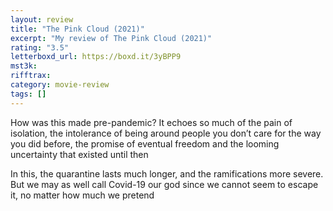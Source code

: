 ```yaml
---
layout: review
title: "The Pink Cloud (2021)"
excerpt: "My review of The Pink Cloud (2021)"
rating: "3.5"
letterboxd_url: https://boxd.it/3yBPP9
mst3k:
rifftrax:
category: movie-review
tags: []
---
```


How was this made pre-pandemic? It echoes so much of the pain of isolation, the intolerance of being around people you don’t care for the way you did before, the promise of eventual freedom and the looming uncertainty that existed until then

In this, the quarantine lasts much longer, and the ramifications more severe. But we may as well call Covid-19 our god since we cannot seem to escape it, no matter how much we pretend
